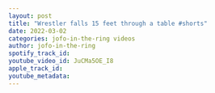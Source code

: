 ```yaml
---
layout: post
title: "Wrestler falls 15 feet through a table #shorts"
date: 2022-03-02
categories: jofo-in-the-ring videos
author: jofo-in-the-ring
spotify_track_id: 
youtube_video_id: JuCMa5OE_I8
apple_track_id: 
youtube_metadata: 
---
```


